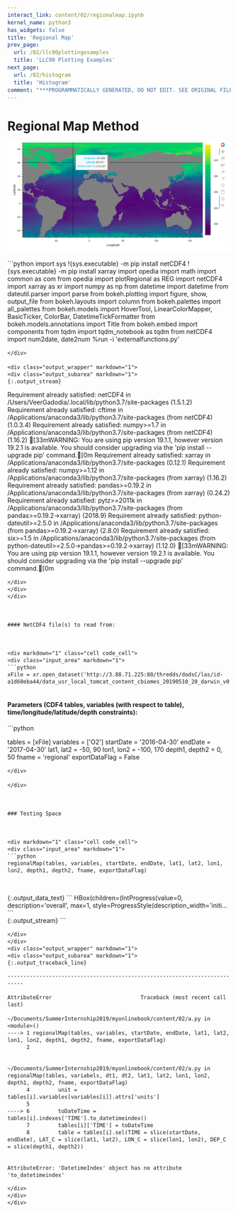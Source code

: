 ```yaml
---
interact_link: content/02/regionalmap.ipynb
kernel_name: python3
has_widgets: false
title: 'Regional Map'
prev_page:
  url: /02/llc90plottingexamples
  title: 'LLC90 Plotting Examples'
next_page:
  url: /02/histogram
  title: 'Histogram'
comment: "***PROGRAMMATICALLY GENERATED, DO NOT EDIT. SEE ORIGINAL FILES IN /content***"
---
```



# Regional Map Method



![](regionalmap.png)



<div markdown="1" class="cell code_cell">
<div class="input_area hidecode" markdown="1">
```python
import sys
!{sys.executable} -m pip install netCDF4
!{sys.executable} -m pip install xarray
import opedia
import math
import common as com
from opedia import plotRegional as REG
import netCDF4
import xarray as xr
import numpy as np
from datetime import datetime
from dateutil.parser import parse
from bokeh.plotting import figure, show, output_file
from bokeh.layouts import column
from bokeh.palettes import all_palettes
from bokeh.models import HoverTool, LinearColorMapper, BasicTicker, ColorBar, DatetimeTickFormatter
from bokeh.models.annotations import Title
from bokeh.embed import components
from tqdm import tqdm_notebook as tqdm
from netCDF4 import num2date, date2num
%run -i 'externalfunctions.py'

```
</div>

<div class="output_wrapper" markdown="1">
<div class="output_subarea" markdown="1">
{:.output_stream}
```
Requirement already satisfied: netCDF4 in /Users/VeerGadodia/.local/lib/python3.7/site-packages (1.5.1.2)
Requirement already satisfied: cftime in /Applications/anaconda3/lib/python3.7/site-packages (from netCDF4) (1.0.3.4)
Requirement already satisfied: numpy>=1.7 in /Applications/anaconda3/lib/python3.7/site-packages (from netCDF4) (1.16.2)
[33mWARNING: You are using pip version 19.1.1, however version 19.2.1 is available.
You should consider upgrading via the 'pip install --upgrade pip' command.[0m
Requirement already satisfied: xarray in /Applications/anaconda3/lib/python3.7/site-packages (0.12.1)
Requirement already satisfied: numpy>=1.12 in /Applications/anaconda3/lib/python3.7/site-packages (from xarray) (1.16.2)
Requirement already satisfied: pandas>=0.19.2 in /Applications/anaconda3/lib/python3.7/site-packages (from xarray) (0.24.2)
Requirement already satisfied: pytz>=2011k in /Applications/anaconda3/lib/python3.7/site-packages (from pandas>=0.19.2->xarray) (2018.9)
Requirement already satisfied: python-dateutil>=2.5.0 in /Applications/anaconda3/lib/python3.7/site-packages (from pandas>=0.19.2->xarray) (2.8.0)
Requirement already satisfied: six>=1.5 in /Applications/anaconda3/lib/python3.7/site-packages (from python-dateutil>=2.5.0->pandas>=0.19.2->xarray) (1.12.0)
[33mWARNING: You are using pip version 19.1.1, however version 19.2.1 is available.
You should consider upgrading via the 'pip install --upgrade pip' command.[0m
```
</div>
</div>
</div>



#### NetCDF4 file(s) to read from:



<div markdown="1" class="cell code_cell">
<div class="input_area" markdown="1">
```python
xFile = xr.open_dataset('http://3.88.71.225:80/thredds/dodsC/las/id-a1d60eba44/data_usr_local_tomcat_content_cbiomes_20190510_20_darwin_v0.2_cs510_darwin_v0.2_cs510_nutrients.nc.jnl')


```
</div>

</div>



#### Parameters (CDF4 tables, variables (with respect to table), time/longitude/latitude/depth constraints):



<div markdown="1" class="cell code_cell">
<div class="input_area" markdown="1">
```python

tables = [xFile]
variables = ['O2']
startDate = '2016-04-30'
endDate = '2017-04-30'
lat1, lat2 = -50, 90
lon1, lon2 = -100, 170
depth1, depth2 = 0, 50
fname = 'regional'
exportDataFlag = False

```
</div>

</div>



### Testing Space



<div markdown="1" class="cell code_cell">
<div class="input_area" markdown="1">
```python
regionalMap(tables, variables, startDate, endDate, lat1, lat2, lon1, lon2, depth1, depth2, fname, exportDataFlag)



```
</div>

<div class="output_wrapper" markdown="1">
<div class="output_subarea" markdown="1">
{:.output_data_text}
```
HBox(children=(IntProgress(value=0, description='overall', max=1, style=ProgressStyle(description_width='initi…
```

</div>
</div>
<div class="output_wrapper" markdown="1">
<div class="output_subarea" markdown="1">
{:.output_stream}
```

```
</div>
</div>
<div class="output_wrapper" markdown="1">
<div class="output_subarea" markdown="1">
{:.output_traceback_line}
```

    ---------------------------------------------------------------------------

    AttributeError                            Traceback (most recent call last)

    ~/Documents/SummerInternship2019/myonlinebook/content/02/a.py in <module>()
    ----> 1 regionalMap(tables, variables, startDate, endDate, lat1, lat2, lon1, lon2, depth1, depth2, fname, exportDataFlag)
          2 


    ~/Documents/SummerInternship2019/myonlinebook/content/02/a.py in regionalMap(tables, variabels, dt1, dt2, lat1, lat2, lon1, lon2, depth1, depth2, fname, exportDataFlag)
          4         unit = tables[i].variables[variables[i]].attrs['units']
          5 
    ----> 6         toDateTime = tables[i].indexes['TIME'].to_datetimeindex()
          7         tables[i]['TIME'] = toDateTime
          8         table = tables[i].sel(TIME = slice(startDate, endDate), LAT_C = slice(lat1, lat2), LON_C = slice(lon1, lon2), DEP_C = slice(depth1, depth2))


    AttributeError: 'DatetimeIndex' object has no attribute 'to_datetimeindex'


```
</div>
</div>
</div>

